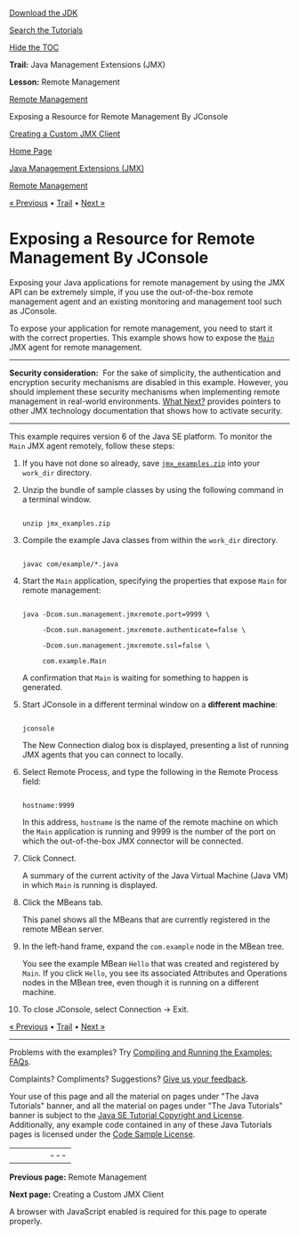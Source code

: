 [Download
the JDK](http://java.sun.com/javase/6/download.jsp)
  
[Search the
Tutorials](../../search.html)
  
[Hide the TOC](javascript:toggleLeft())

**Trail:** Java Management Extensions (JMX)
  
**Lesson:** Remote Management

[Remote Management](index.html)

Exposing a Resource for Remote Management By JConsole

[Creating a Custom JMX Client](custom.html)

[Home Page](../../index.html)
>
[Java Management Extensions (JMX)](../index.html)
>
[Remote Management](index.html)

[« Previous](index.html) • [Trail](../TOC.html) • [Next »](custom.html)

# Exposing a Resource for Remote Management By JConsole

Exposing your Java applications for remote management by using the JMX API can be extremely simple, if you use the out-of-the-box remote management agent and an existing monitoring and management tool such as JConsole.

To expose your application for remote management, you need to start it with the correct properties. This example shows how to expose the
[`Main`](../examples/Main.java)
JMX agent for remote management.

---

**Security consideration:** 
For the sake of simplicity, the authentication and encryption security mechanisms are disabled in this example. However, you should implement these security mechanisms when implementing remote management in real-world environments.
[What Next?](../../jmx/end.html) provides pointers to other JMX technology documentation that shows how to activate security.

---

This example requires version 6 of the Java SE platform. To monitor the `Main` JMX agent remotely, follow these steps:

1. If you have not done so already, save
   [`jmx_examples.zip`](../examples/jmx_examples.zip) into your `work_dir` directory.
2. Unzip the bundle of sample classes by using the following command in a terminal window.

   ```

   unzip jmx_examples.zip

   ```
3. Compile the example Java classes from within the
   `work_dir` directory.

   ```

   javac com/example/*.java

   ```
4. Start the `Main` application, specifying the properties that expose `Main` for remote management:

   ```

   java -Dcom.sun.management.jmxremote.port=9999 \  

        -Dcom.sun.management.jmxremote.authenticate=false \  

        -Dcom.sun.management.jmxremote.ssl=false \  

        com.example.Main

   ```

   A confirmation that `Main` is waiting for something to happen is generated.
5. Start JConsole in a different terminal window on a **different machine**:

   ```

   jconsole

   ```

   The New Connection dialog box is displayed, presenting a list of running JMX agents that you can connect to locally.
6. Select Remote Process, and type the following in the Remote Process field:

   ```

   hostname:9999

   ```

   In this address, `hostname` is the name of the remote machine on which the `Main` application is running and 9999 is the number of the port on which the out-of-the-box JMX connector will be connected.
7. Click Connect.

   A summary of the current activity of the Java Virtual Machine (Java VM) in which `Main` is running is displayed.
8. Click the MBeans tab.

   This panel shows all the MBeans that are currently registered in the remote MBean server.
9. In the left-hand frame, expand the `com.example` node in the MBean tree.

   You see the example MBean `Hello` that was created and registered by `Main`. If you click `Hello`, you see its associated Attributes and Operations nodes in the MBean tree, even though it is running on a different machine.
10. To close JConsole, select Connection -> Exit.

[« Previous](index.html)
•
[Trail](../TOC.html)
•
[Next »](custom.html)

---

Problems with the examples? Try [Compiling and Running
the Examples: FAQs](../../information/run-examples.html).
  
Complaints? Compliments? Suggestions? [Give
us your feedback](http://download.oracle.com/javase/feedback.html).

Your use of this page and all the material on pages under "The Java Tutorials" banner,
and all the material on pages under "The Java Tutorials" banner is subject to the [Java SE Tutorial Copyright
and License](../../information/license.html).
Additionally, any example code contained in any of these Java
Tutorials pages is licensed under the
[Code
Sample License](http://developers.sun.com/license/berkeley_license.html).

|  |  |  |  |  |
| --- | --- | --- | --- | --- |
| |  |  | | --- | --- | | duke image | Oracle logo | | [About Oracle](http://www.oracle.com/us/corporate/index.html) | [Oracle Technology Network](http://www.oracle.com/technology/index.html) | [Terms of Service](https://www.samplecode.oracle.com/servlets/CompulsoryClickThrough?type=TermsOfService) | Copyright © 1995, 2011 Oracle and/or its affiliates. All rights reserved. |

**Previous page:** Remote Management
  
**Next page:** Creating a Custom JMX Client




A browser with JavaScript enabled is required for this page to operate properly.